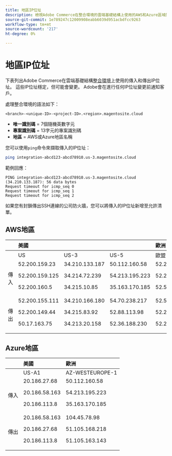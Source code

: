 ```yaml
---
title: 地區IP位址
description: 檢視Adobe Commerce在整合環境的雲端基礎結構上使用的AWS和Azure區域的IP位址清單。
source-git-commit: 1e789247c12009908eabb6039d951acbdfcc9263
workflow-type: tm+mt
source-wordcount: '217'
ht-degree: 0%

---
```


# 地區IP位址

下表列出Adobe Commerce在雲端基礎結構[整合環境](../architecture/pro-architecture.md#integration-environment)上使用的傳入和傳出IP位址。 這些IP位址穩定，但可能會變更。 Adobe會在進行任何IP位址變更前通知客戶。

處理整合環境的語法如下：

```text
<branch>-<unique-ID>-<project-ID>.<region>.magentosite.cloud
```

- **唯一識別碼** = 7個隨機英數字元
- **專案識別碼** = 13字元的專案識別碼
- **地區** = AWS或Azure地區名稱

您可以使用`ping`命令來擷取傳入的IP位址：

```bash
ping integration-abcd123-abcd78910.us-3.magentosite.cloud
```

範例回應：

```console
PING integration-abcd123-abcd78910.us-3.magentosite.cloud (34.210.133.187): 56 data bytes
Request timeout for icmp_seq 0
Request timeout for icmp_seq 1
Request timeout for icmp_seq 2
```

如果您有封鎖傳出SSH連線的公司防火牆，您可以將傳入的IP位址新增至允許清單。

## AWS地區

|     | 美國 |       |      | 歐洲 |      |      |      | 亞太地區 |
| --- | :------------ | :---- | :--- | :----- | :--- | :--- | :--- | :----------- |
|     | US | US-3 | US-5 | 歐盟 | EU-3 | EU-5 | EU-6 | AP-3 |
| 傳入 | <!--US-->52.200.159.23<p>52.200.159.125<p>52.200.160.5 | <!--US-3-->34.210.133.187<p>34.214.72.239<p>34.215.10.85 | <!--US-5-->50.112.160.58<p>54.213.195.223<p>35.163.170.185 | <!--EU-->52.209.44.44<p>52.209.23.96<p>52.51.117.101 | <!--EU-3-->34.240.75.192<p>34.251.110.37<p>52.19.113.35 | <!--EU-5-->35.157.81.88<p>3.122.198.131<p>52.28.102.195 | <!--EU-6-->35.181.23.47<p>35.181.24.165<p>35.180.237.48 | <!--AP-3-->52.65.39.201<p>52.65.10.202<p>52.65.30.37 |
| 傳出 | <!--US-->52.200.155.111<p>52.200.149.44<p>50.17.163.75 | <!--US-3-->34.210.166.180<p>34.215.83.92<p>34.213.20.158 | <!--US-5-->54.70.238.217<p>52.88.113.98<p>52.36.188.230 | <!--EU-->52.51.163.159<p>52.209.44.60<p>52.208.156.247 | <!--EU-3-->34.240.57.142<p>52.16.140.48<p>52.209.134.55 | <!--EU-5-->3.121.163.221<p>3.121.79.229<p>18.197.3.230 | <!--EU-6-->52.47.155.26<p>35.181.0.157<p>35.181.12.15 | <!--AP-3-->52.65.143.178<p>13.54.80.197<p>52.62.224.4 |

## Azure地區

|          | 美國 | 歐洲 |
| -------- | :-------------- | :-------------- |
|          | US-A1 | AZ-WESTEUROPE-1 |
| 傳入 | <!--US-A1--> 20.186.27.68<p>20.186.58.163<p>20.186.113.8 | <!--AZ-W-1-->50.112.160.58<p>54.213.195.223<p>35.163.170.185 |
| 傳出 | <!--US-A1-->20.186.58.163<p>20.186.27.68<p>20.186.113.8 | <!--AZ-W-1-->104.45.78.98<p>51.105.168.218<p>51.105.163.143 |
